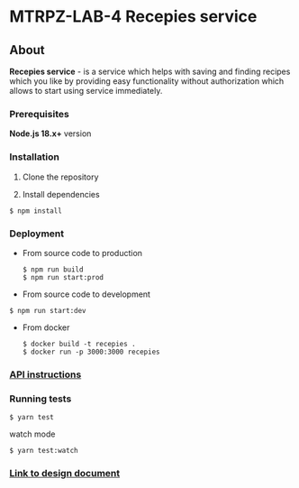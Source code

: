 # MTRPZ-LAB-4 Recepies service

## About

**Recepies service** - is a service which helps with saving and finding recipes which you like by providing easy functionality without authorization which allows to start using service immediately.

### Prerequisites

**Node.js 18.x+** version

### Installation

1. Clone the repository

2. Install dependencies

```shell
$ npm install
```

### Deployment

* From source code to production

  ```shell
  $ npm run build
  $ npm run start:prod
  ```
  
 * From source code to development

  ```shell
  $ npm run start:dev
  ```

* From docker
  ```shell
  $ docker build -t recepies .
  $ docker run -p 3000:3000 recepies
  ```

### [API instructions](https://andrew2831.github.io/mtrpz-lab-4/API.html)

### Running tests

```shell
$ yarn test
```

watch mode

```shell
$ yarn test:watch
```

### [Link to design document](https://andrew2831.github.io/mtrpz-lab-4/API.html)
